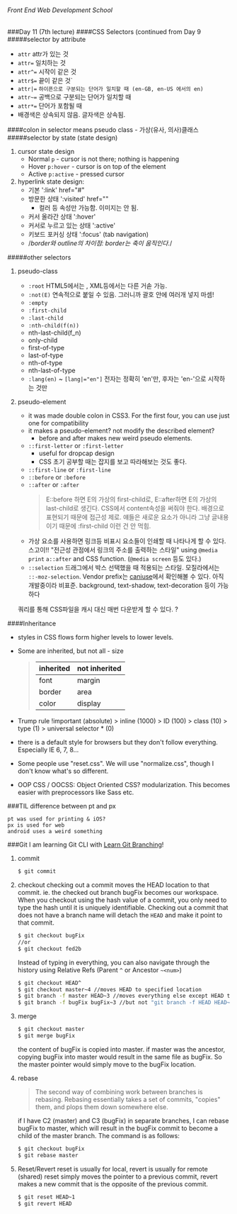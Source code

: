 ###### Front End Web Development School

###Day 11 (7th lecture)
####CSS Selectors (continued from Day 9
#####selector by attribute
- `attr` attr가 있는 것
- `attr=` 일치하는 것
- `attr^=` 시작이 같은 것
- `attr$=` 끝이 같은 것`
- `attr|=` `하이픈으로 구분되는 단어가 일치할 때 (en-GB, en-US 에서의 en)`
- `attr~=` 공백으로 구분되는 단어가 일치할 때
- `attr*=` 단어가 포함될 때
- 배경색은 상속되지 않음. 글자색은 상속됨.


####colon in selector means pseudo class - 가상(유사, 의사)클래스
#####selector by state (state design)
1. cursor state design
	- Normal `p` - cursor is not there; nothing is happening
	- Hover `p:hover` - cursor is on top of the element
	- Active `p:active` - pressed cursor
1. hyperlink state design: 
	- 기본 ':link' href="#"
	- 방문한 상태 ':visited' href="" 
		- 컬러 등 속성만 가능함. 이미지는 안 됨.
	- 커서 올라간 상태 ':hover'
	- 커서로 누르고 있는 상태 ':active'
	- 키보드 포커싱 상태 ':focus' (tab navigation)
	- /*border와 outline의 차이점: border는 축이 움직인다.*/

#####other selectors
1. pseudo-class
	- `:root` HTML5에서는 <html>, XML등에서는 다른 거솓 가능. 
	- `:not(E)` 연속적으로 붙일 수 있음. 그러니까 괄호 안에 여러개 넣지 마셈!
	- `:empty` 
	- `:first-child`
	- `:last-child`
	- `:nth-child(f(n))`
	- nth-last-child(f_n)
	- only-child
	- first-of-type
	- last-of-type
	- nth-of-type
	- nth-last-of-type
	- `:lang(en)` ~ `[lang|="en"]` 전자는 정확히 'en'만, 후자는 'en-'으로 시작하는 것만

1. pseudo-element 
	- it was made double colon in CSS3. For the first four, you can use just one for compatibility
	- it makes a pseudo-element? not modify the described element?
		- before and after makes new weird pseudo elements. 
	- `::first-letter`	or `:first-letter`
		- useful for dropcap design
		- CSS 초기 공부할 때는 잡지를 보고 따라해보는 것도 좋다.
	- `::first-line`	or `:first-line`
	- `::before`		or `:before`
	- `::after`			or `:after`
		> E::before 하면 E의 가상의 first-child로, E::after하면 E의 가상의 last-child로 생긴다. CSS에서 content속성을 써줘야 한다. 배경으로 표현되기 때문에 접근성 제로. 얘들은 새로운 요소가 아니라 그냥 글내용이기 때문에 :first-child 이런 건 안 먹힘. 
	- 가상 요소를 사용하면 링크등 비표시 요소들이 인쇄할 때 나타나게 할 수 있다. 스고이!! "전근성 관점에서 링크의 주소를 출력하는 스타일" using `@media print` `a::after` and CSS function. (`@media screen` 등도 있다.)
	- `::selection` 드래그에서 박스 선택했을 때 적용되는 스타일. 모질라에서는 `::-moz-selection`. Vendor prefix는 [caniuse](caniuse.com)에서 확인해볼 수 있다. 아직 개발중이라 비표준. background, text-shadow, text-decoration 등이 가능하다

	쿼리를 통해 CSS파일을 캐시 대신 매번 다운받게 할 수 있다. ?<?time()?>

####Inheritance
- styles in CSS flows form higher levels to lower levels.
- Some are inherited, but not all - size
	>| inherited | not inherited |
	>| --- | --- |
	>| font | margin |
	>| border | area |
	>| color | display |

- Trump rule !important (absolute) > inline (1000) > ID (100) > class (10) > type (1) > universal selector * (0)
- there is a default style for browsers but they don't follow everything. Especially IE 6, 7, 8...
- Some people use "reset.css". We will use "normalize.css", though I don't know what's so different.
- OOP CSS / OOCSS: Object Oriented CSS? modularization. This becomes easier with preprocessors like Sass etc.





###TIL
difference between pt and px

	pt was used for printing & iOS?
	px is used for web
	android uses a weird something

###Git
I am learning Git CLI with [Learn Git Branching](http://learngitbranching.js.org/)!

1. commit
	```sh
	$ git commit
	```

1. checkout
	checking out a commit moves the HEAD location to that commit. ie. the checked out branch bugFix becomes our workspace. When you checkout using the hash value of a commit, you only need to type the hash until it is uniquely identifiable. Checking out a commit that does not have a branch name will detach the `HEAD` and make it point to that commit.
	```sh
	$ git checkout bugFix 
	//or
	$ git checkout fed2b 
	```
	Instead of typing in everything, you can also navigate through the history using Relative Refs (Parent `^` or Ancestor `~<num>`)
	```sh
	$ git checkout HEAD^
	$ git checkout master~4 //moves HEAD to specified location
	$ git branch -f master HEAD~3 //moves everything else except HEAD to specified location
	$ git branch -f bugFix bugFix~3 //but not "git branch -f HEAD HEAD~3" because HEAD is not a branch. it can't be relocated.
	```

1. merge
	```sh
	$ git checkout master
	$ git merge bugFix
	```
	the content of bugFix is copied into master. if master was the ancestor, copying bugFix into master would result in the same file as bugFix. So the master pointer would simply move to the bugFix location.

1. rebase
	> The second way of combining work between branches is rebasing. Rebasing essentially takes a set of commits, "copies" them, and plops them down somewhere else.

	if I have C2 (master) and C3 (bugFix) in separate branches, I can rebase bugFix to master, which will result in the bugFix commit to become a child of the master branch. The command is as follows:
	```sh
	$ git checkout bugFix
	$ git rebase master
	```

1. Reset/Revert
	reset is usually for local, revert is usually for remote (shared)
	reset simply moves the pointer to a previous commit, revert makes a new commit that is the opposite of the previous commit. 
	```sh
	$ git reset HEAD~1
	$ git revert HEAD
	```
